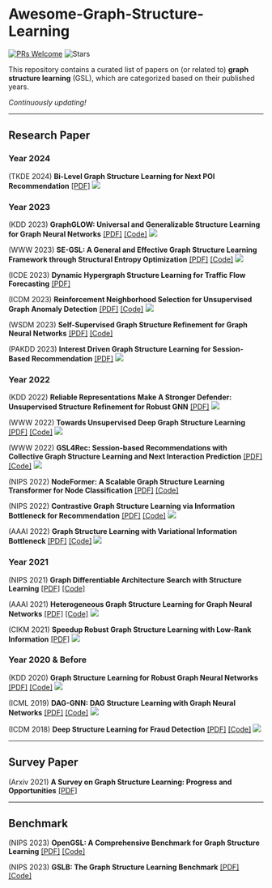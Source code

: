 # Awesome-Graph-Structure-Learning
[![PRs Welcome](https://img.shields.io/badge/PRs-welcome-yellow.svg)](https://github.com/YuanchenBei/Awesome-Graph-Structure-Learning) 
![Stars](https://img.shields.io/github/stars/YuanchenBei/Awesome-Graph-Structure-Learning?color=green)

This repository contains a curated list of papers on (or related to) **graph structure learning** (GSL), which are categorized based on their published years.

*Continuously updating!*

-----
## Research Paper

### Year 2024
(TKDE 2024) **Bi-Level Graph Structure Learning for Next POI Recommendation** [[PDF]](https://ieeexplore.ieee.org/abstract/document/10521856) ![](https://img.shields.io/badge/Recommendation-red)

### Year 2023
(KDD 2023) **GraphGLOW: Universal and Generalizable Structure Learning for Graph Neural Networks** [[PDF]](https://arxiv.org/pdf/2306.11264.pdf) [[Code]](https://github.com/WtaoZhao/GraphGLOW) ![](https://img.shields.io/badge/General-green)

(WWW 2023) **SE-GSL: A General and Effective Graph Structure Learning Framework through Structural Entropy Optimization** [[PDF]](https://arxiv.org/pdf/2303.09778.pdf) [[Code]](https://github.com/RingBDStack/SE-GSL) ![](https://img.shields.io/badge/General-green)

(ICDE 2023) **Dynamic Hypergraph Structure Learning for Traffic Flow Forecasting** [[PDF]](https://arxiv.org/pdf/2309.12028)

(ICDM 2023) **Reinforcement Neighborhood Selection for Unsupervised Graph Anomaly Detection** [[PDF]](https://arxiv.org/pdf/2312.05526) [[Code]](https://github.com/YuanchenBei/RAND) ![](https://img.shields.io/badge/AnomalyDetection-blue)

(WSDM 2023) **Self-Supervised Graph Structure Refinement for Graph Neural Networks** [[PDF]](https://dl.acm.org/doi/pdf/10.1145/3539597.3570455) [[Code]](https://github.com/andyjzhao/WSDM23-GSR)

(PAKDD 2023) **Interest Driven Graph Structure Learning for Session-Based Recommendation** [[PDF]](https://link.springer.com/chapter/10.1007/978-3-031-33380-4_22) ![](https://img.shields.io/badge/Recommendation-red)

### Year 2022
(KDD 2022) **Reliable Representations Make A Stronger Defender: Unsupervised Structure Refinement for Robust GNN** [[PDF]](https://dl.acm.org/doi/pdf/10.1145/3534678.3539484) ![](https://img.shields.io/badge/General-green)

(WWW 2022) **Towards Unsupervised Deep Graph Structure Learning** [[PDF]](https://dl.acm.org/doi/pdf/10.1145/3485447.3512186) [[Code]](https://github.com/GRAND-Lab/SUBLIME) ![](https://img.shields.io/badge/General-green)

(WWW 2022) **GSL4Rec: Session-based Recommendations with Collective Graph Structure Learning and Next Interaction Prediction** [[PDF]](https://dl.acm.org/doi/pdf/10.1145/3485447.3512085) [[Code]](https://github.com/weicy15/GSL4Rec) ![](https://img.shields.io/badge/Recommendation-red)

(NIPS 2022) **NodeFormer: A Scalable Graph Structure Learning Transformer for Node Classification** [[PDF]](https://proceedings.neurips.cc/paper_files/paper/2022/file/af790b7ae573771689438bbcfc5933fe-Paper-Conference.pdf) [[Code]](https://github.com/qitianwu/NodeFormer)

(NIPS 2022) **Contrastive Graph Structure Learning via Information Bottleneck for Recommendation** [[PDF]](https://proceedings.neurips.cc/paper_files/paper/2022/file/803b9c4a8e4784072fdd791c54d614e2-Paper-Conference.pdf) [[Code]](https://github.com/weicy15/CGI) ![](https://img.shields.io/badge/Recommendation-red)

(AAAI 2022) **Graph Structure Learning with Variational Information Bottleneck** [[PDF]](https://ojs.aaai.org/index.php/AAAI/article/download/20335/20094) [[Code]](https://github.com/VIB-GSL/VIB-GSL) ![](https://img.shields.io/badge/General-green)

### Year 2021
(NIPS 2021) **Graph Differentiable Architecture Search with Structure Learning** [[PDF]](https://proceedings.neurips.cc/paper_files/paper/2021/file/8c9f32e03aeb2e3000825c8c875c4edd-Paper.pdf) [[Code]](https://github.com/THUMNLab/AutoGL)

(AAAI 2021) **Heterogeneous Graph Structure Learning for Graph Neural Networks** [[PDF]](https://ojs.aaai.org/index.php/AAAI/article/download/16600/16407) [[Code]](https://github.com/AndyJZhao/HGSL) ![](https://img.shields.io/badge/General-green)

(CIKM 2021) **Speedup Robust Graph Structure Learning with Low-Rank Information** [[PDF]](https://dl.acm.org/doi/pdf/10.1145/3459637.3482299) ![](https://img.shields.io/badge/General-green)

### Year 2020 & Before
(KDD 2020) **Graph Structure Learning for Robust Graph Neural Networks**  [[PDF]](https://dl.acm.org/doi/pdf/10.1145/3394486.3403049) [[Code]](https://github.com/ChandlerBang/Pro-GNN) ![](https://img.shields.io/badge/General-green)

(ICML 2019) **DAG-GNN: DAG Structure Learning with Graph Neural Networks** [[PDF]](http://proceedings.mlr.press/v97/yu19a/yu19a.pdf) [[Code]](https://github.com/fishmoon1234/DAG-GNN) ![](https://img.shields.io/badge/General-green)

(ICDM 2018) **Deep Structure Learning for Fraud Detection** [[PDF]](https://par.nsf.gov/servlets/purl/10098994) [[Code]](https://github.com/zhao-tong/DeepFD-pyTorch) ![](https://img.shields.io/badge/AnomalyDetection-blue)


----------

## Survey Paper
(Arxiv 2021) **A Survey on Graph Structure Learning: Progress and Opportunities** [[PDF]](https://arxiv.org/pdf/2103.03036.pdf)

----------

## Benchmark
(NIPS 2023) **OpenGSL: A Comprehensive Benchmark for Graph Structure Learning**  [[PDF]](https://arxiv.org/pdf/2306.10280.pdf) [[Code]](https://github.com/OpenGSL/OpenGSL)

(NIPS 2023) **GSLB: The Graph Structure Learning Benchmark** [[PDF]](https://proceedings.neurips.cc/paper_files/paper/2023/file/60bc87f3cf5257579435d92ec12c761b-Paper-Datasets_and_Benchmarks.pdf) [[Code]](https://github.com/GSL-Benchmark/GSLB)

